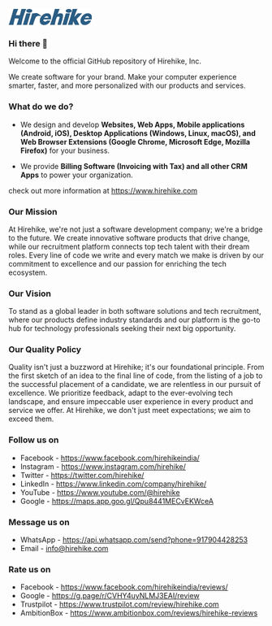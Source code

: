 ![Image](/hirehike_logo_white_small.png?raw=true "Hirehike Logo")

### Hi there 👋

Welcome to the official GitHub repository of Hirehike, Inc.

We create software for your brand. Make your computer experience smarter, faster, and more personalized with our products and services.

### What do we do?

* We design and develop **Websites, Web Apps, Mobile applications (Android, iOS), Desktop Applications (Windows, Linux, macOS), and Web Browser Extensions (Google Chrome, Microsoft Edge, Mozilla Firefox)** for your business.

* We provide **Billing Software (Invoicing with Tax) and all other CRM Apps** to power your organization.

check out more information at https://www.hirehike.com

### Our Mission

At Hirehike, we're not just a software development company; we're a bridge to the future. We create innovative software products that drive change, while our recruitment platform connects top tech talent with their dream roles. Every line of code we write and every match we make is driven by our commitment to excellence and our passion for enriching the tech ecosystem.

### Our Vision

To stand as a global leader in both software solutions and tech recruitment, where our products define industry standards and our platform is the go-to hub for technology professionals seeking their next big opportunity.

### Our Quality Policy

Quality isn't just a buzzword at Hirehike; it's our foundational principle. From the first sketch of an idea to the final line of code, from the listing of a job to the successful placement of a candidate, we are relentless in our pursuit of excellence. We prioritize feedback, adapt to the ever-evolving tech landscape, and ensure impeccable user experience in every product and service we offer. At Hirehike, we don't just meet expectations; we aim to exceed them.

### Follow us on

* Facebook - https://www.facebook.com/hirehikeindia/
* Instagram - https://www.instagram.com/hirehike/
* Twitter - https://twitter.com/hirehike/
* LinkedIn - https://www.linkedin.com/company/hirehike/
* YouTube - https://www.youtube.com/@hirehike
* Google - https://maps.app.goo.gl/Qpu8441MECvEKWceA

### Message us on

* WhatsApp - https://api.whatsapp.com/send?phone=917904428253
* Email - info@hirehike.com

### Rate us on

* Facebook - https://www.facebook.com/hirehikeindia/reviews/
* Google - https://g.page/r/CVHY4uyNLMJ3EAI/review
* Trustpilot - https://www.trustpilot.com/review/hirehike.com
* AmbitionBox - https://www.ambitionbox.com/reviews/hirehike-reviews
